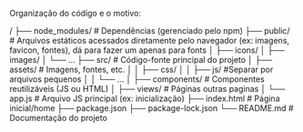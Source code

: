 Organização do código e o motivo:

/
├── node_modules/         # Dependências (gerenciado pelo npm)
├── public/               # Arquivos estáticos acessados diretamente pelo navegador (ex: imagens, favicon, fontes), dá para fazer um apenas para fonts
│   ├── icons/
│   ├── images/
│   └── ...
├── src/                  # Código-fonte principal do projeto
│   ├── assets/           # Imagens, fontes, etc.
│   │   ├── css/
│   │   ├── js/           #Separar por arquivos pequenos
│   │   └── ...
│   ├── components/       # Componentes reutilizáveis (JS ou HTML)
│   ├── views/            # Páginas outras paginas
│   └── app.js            # Arquivo JS principal (ex: inicialização)
├── index.html            # Página inicial/home
├── package.json
├── package-lock.json
└── README.md             # Documentação do projeto
